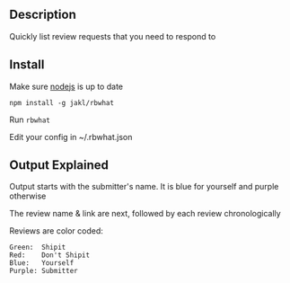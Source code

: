 Description
-----------

Quickly list review requests that you need to respond to


Install
-------

Make sure [nodejs](http://nodejs.org) is up to date

`npm install -g jakl/rbwhat`

Run `rbwhat`

Edit your config in ~/.rbwhat.json


Output Explained
----------------

Output starts with the submitter's name. It is blue for yourself and purple otherwise

The review name & link are next, followed by each review chronologically

Reviews are color coded:

```
Green:  Shipit
Red:    Don't Shipit
Blue:   Yourself
Purple: Submitter
```
